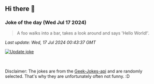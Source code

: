 ## Hi there 👋

### Joke of the day (Wed Jul 17 2024)
<!-- joke -->
>A foo walks into a bar, takes a look around and says 'Hello World!'.
<!-- /joke -->

*Last update: Wed, 17 Jul 2024 00:43:37 GMT*

[![Update joke](https://github.com/nclskfm/nclskfm/actions/workflows/joke.yml/badge.svg)](https://github.com/nclskfm/nclskfm/actions/workflows/joke.yml)

<br><br>
Disclaimer: The jokes are from the [Geek-Jokes-api](https://github.com/sameerkumar18/geek-joke-api) and are randomly selected. That's why they are unfortunately often not funny. :D
